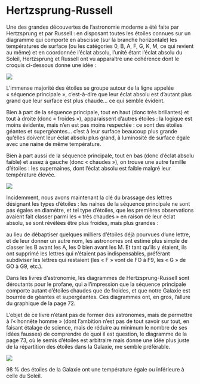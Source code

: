 # Hertzsprung-Russell

Une des grandes découvertes de l’astronomie moderne a été faite par Hertzsprung et par Russell : en disposant toutes les étoiles connues sur un diagramme qui comporte en abscisse (sur la branche horizontale) les températures de surface (ou les catégories 0, B, A, F, G, K, M, ce qui <span id="e9782221228517_c04-st1.xhtml#page-71"></span>revient au même) et en coordonnée l’éclat absolu, l’unité étant l’éclat absolu du Soleil, Hertzsprung et Russell ont vu apparaître une cohérence dont le croquis ci-dessous donne une idée :

![](media/images/e9782221228517_i0006.jpg)

L’immense majorité des étoiles se groupe autour de la ligne appelée « séquence principale », c’est-à-dire que leur éclat absolu est d’autant plus grand que leur surface est plus chaude... ce qui semble évident.

Bien à part de la séquence principale, tout en haut (donc très brillantes) et tout à droite (donc « froides »), apparaissent d’autres étoiles : la logique est moins évidente, mais n’en est pas moins respectée : ce sont des étoiles géantes et supergéantes... c’est à leur surface beaucoup plus grande qu’elles doivent leur éclat absolu plus grand, à luminosité de surface égale avec une naine de même température.

Bien à part aussi de la séquence principale, tout en <span id="e9782221228517_c04-st1.xhtml#page-72"></span>bas (donc d’éclat absolu faible) et assez à gauche (donc « chaudes »), on trouve une autre famille d’étoiles : les supernaines, dont l’éclat absolu est faible malgré leur température élevée.

![](media/images/e9782221228517_i0007.jpg)

Incidemment, nous avons maintenant la clé du brassage des lettres désignant les types d’étoiles : les naines de la séquence principale ne sont pas égales en diamètre, et tel type d’étoiles, que les premières observations avaient fait classer parmi les « très chaudes » en raison de leur éclat absolu, se sont révélées être plus froides, mais plus grandes :

au lieu de débaptiser quelques milliers d’étoiles déjà pourvues d’une lettre, et de leur donner un autre nom, les astronomes ont estimé plus simple de classer les B avant les A, les 0 bien avant les M. Et tant <span id="e9782221228517_c04-st1.xhtml#page-73"></span>qu’ils y étaient, ils ont supprimé les lettres qui n’étaient pas indispensables, préférant subdiviser les lettres qui restaient (les « F » vont de FO à F9, les « G » de GO à G9, etc.).

Dans les livres d’astronomie, les diagrammes de Hertzsprung-Russell sont déroutants pour le profane, qui a l’impression que la séquence principale comporte autant d’étoiles chaudes que de froides, et que notre Galaxie est bourrée de géantes et supergéantes. Ces diagrammes ont, en gros, l’allure du graphique de la page 72.

L’objet de ce livre n’étant pas de former des astronomes, mais de permettre à l’« honnête homme » (dont l’ambition n’est pas de tout savoir sur tout, en faisant étalage de science, mais de réduire au minimum le nombre de ses idées fausses) de comprendre de quoi il est question, le diagramme de la page 73, où le semis d’étoiles est arbitraire mais donne une idée plus juste de la répartition des étoiles dans la Galaxie, me semble préférable.

![](media/images/e9782221228517_i0008.jpg)

<span id="e9782221228517_c04-st1.xhtml#page-74"></span>

98 % des étoiles de la Galaxie ont une température égale ou inférieure à celle du Soleil.

<span id="e9782221228517_c04-st1.xhtml#title25"></span>